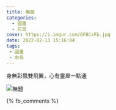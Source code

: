 ```yaml
---
title: 無題
categories:
  - 國畫
  - 花鳥
cover: https://i.imgur.com/OF8CzFb.jpg
date: 2022-02-13 15:16:04
tags:
 - 國畫
 - 水鳥
---
```


身無彩鳳雙飛翼，心有靈犀一點通

![無題](https://i.imgur.com/OF8CzFb.jpg)

{% fb_comments %}

